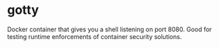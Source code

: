 # gotty

Docker container that gives you a shell listening on port 8080.
Good for testing runtime enforcements of container security solutions.
